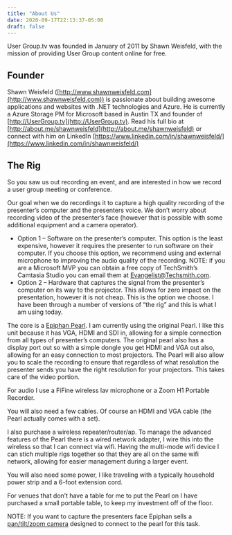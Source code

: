 ```yaml
---
title: "About Us"
date: 2020-09-17T22:13:37-05:00
draft: false
---
```


User Group.tv was founded in January of 2011 by Shawn Weisfeld, with the mission of providing User Group content online for free.

## Founder
Shawn Weisfeld ([http://www.shawnweisfeld.com](http://www.shawnweisfeld.com)) is passionate about building awesome applications and websites with .NET technologies and Azure. He is currently a Azure Storage PM for Microsoft based in Austin TX and founder of [http://UserGroup.tv](http://UserGroup.tv). Read his full bio at [http://about.me/shawnweisfeld](http://about.me/shawnweisfeld) or connect with him on LinkedIn [https://www.linkedin.com/in/shawnweisfeld/](https://www.linkedin.com/in/shawnweisfeld/)

## The Rig

So you saw us out recording an event, and are interested in how we record a user group meeting or conference.

Our goal when we do recordings it to capture a high quality recording of the presenter’s computer and the presenters voice. We don’t worry about recording video of the presenter’s face (however that is possible with some additional equipment and a camera operator).

- Option 1 – Software on the presenter’s computer. This option is the least expensive, however it requires the presenter to run software on their computer. If you choose this option, we recommend using and external microphone to improving the audio quality of the recording. NOTE: if you are a Microsoft MVP you can obtain a free copy of TechSmith’s Camtasia Studio you can email them at Evangelist@Techsmith.com.
- Option 2 – Hardware that captures the signal from the presenter’s computer on its way to the projector. This allows for zero impact on the presentation, however it is not cheap. This is the option we choose. I have been through a number of versions of “the rig” and this is what I am using today.

The core is a [Epiphan Pearl](https://www.epiphan.com/products/pearl/). I am currently using the original Pearl. I like this unit because it has VGA, HDMI and SDI in, allowing for a simple connection from all types of presenter’s computers. The original pearl also has a display port out so with a simple dongle you get HDMI and VGA out also, allowing for an easy connection to most projectors. The Pearl will also allow you to scale the recording to ensure that regardless of what resolution the presenter sends you have the right resolution for your projectors. This takes care of the video portion.

For audio I use a FiFine wireless lav microphone or a Zoom H1 Portable Recorder.

You will also need a few cables. Of course an HDMI and VGA cable (the Pearl actually comes with a set).

I also purchase a wireless repeater/router/ap. To manage the advanced features of the Pearl there is a wired network adapter, I wire this into the wireless so that I can connect via wifi. Having the multi-mode wifi device I can stich multiple rigs together so that they are all on the same wifi network, allowing for easier management during a larger event.

You will also need some power, I like traveling with a typically household power strip and a 6-foot extension cord.

For venues that don’t have a table for me to put the Pearl on I have purchased a small portable table, to keep my investment off of the floor.

NOTE: If you want to capture the presenters face Epiphan sells a [pan/tilt/zoom camera](https://www.epiphan.com/products/lumio12x) designed to connect to the pearl for this task.